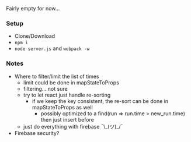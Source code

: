 Fairly empty for now...

### Setup

* Clone/Download
* `npm i`
* `node server.js` and `webpack -w`

### Notes

* Where to filter/limit the list of times
  * limit could be done in mapStateToProps
  * filtering... not sure
  * try to let react just handle re-sorting
    * if we keep the key consistent, the re-sort can be done in mapStateToProps as well
      * possibly optimized to a find(run => run.time > new_run.time) then just insert before
  * just do everything with firebase ¯\\\_(ツ)\_/¯
* Firebase security?
